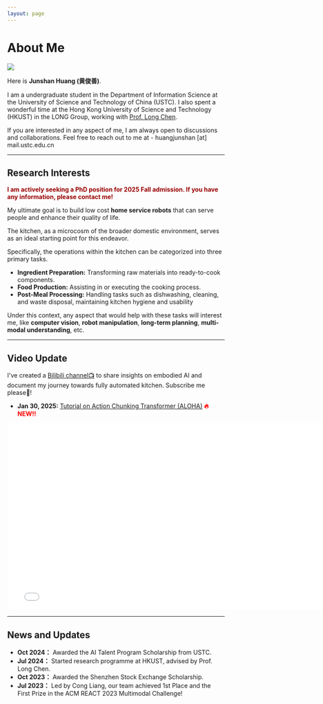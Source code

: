 ```yaml
---
layout: page
---
```


# About Me

<img src="https://junshanhuang.com/images/Interesting_image_HJS_square.jpg" class="floatpic">

Here is **Junshan Huang (黄俊善)**.<br>

I am a undergraduate student in the Department of Information Science at the University of Science and Technology of China (USTC). I also spent a wonderful time at the Hong Kong University of Science and Technology (HKUST) in the LONG Group, working with [Prof. Long Chen](https://zjuchenlong.github.io/).

If you are interested in any aspect of me, I am always open to discussions and collaborations. Feel free to reach out to me at - huangjunshan [at] mail.ustc.edu.cn

---

## Research Interests

**<font color="#990000">I am actively seeking a PhD position for 2025 Fall admission. If you have any information, please contact me!</font>**

My ultimate goal is to build low cost **home service robots** that can serve people and enhance their quality of life.

The kitchen, as a microcosm of the broader domestic environment, serves as an ideal starting point
for this endeavor.

Specifically, the operations within the kitchen can be categorized into three primary tasks.

- **Ingredient Preparation:** Transforming raw materials into ready-to-cook components.
- **Food Production:**  Assisting in or executing the cooking process.
- **Post-Meal Processing:** Handling tasks such as dishwashing, cleaning, and waste disposal, maintaining kitchen hygiene and usability

Under this context, any aspect that would help with these tasks will interest me, like **computer vision**, **robot manipulation**, **long-term planning**, **multi-modal understanding**, etc. 

---
## Video Update

I've created a [Bilibili channel📺](https://space.bilibili.com/398516133) to share insights on embodied AI and document my journey towards fully automated kitchen. Subscribe me please🥹!


- **Jan 30, 2025:**  [Tutorial on Action Chunking Transformer (ALOHA)](https://www.bilibili.com/video/BV1xGF3eeEjB) <span style="color: red; font-weight: bold;">🔥NEW!!</span>

<iframe src="//player.bilibili.com/player.html?isOutside=true&aid=113913404329546&bvid=BV1xGF3eeEjB&cid=28145092797&p=1" 
    style="width: 80vw; height: calc(80vw * 0.5625); max-width: 800px; max-height: 450px;" 
    scrolling="no" border="0" frameborder="no" framespacing="0" allowfullscreen="true">
</iframe>


---

## News and Updates

- **Oct 2024：** Awarded the AI Talent Program Scholarship from USTC.
- **Jul 2024：** Started research programme at HKUST, advised by Prof. Long Chen.
- **Oct 2023：** Awarded the Shenzhen Stock Exchange Scholarship.
- **Jul 2023：** Led by Cong Liang, our team achieved 1st Place and the First Prize in the ACM REACT 2023 Multimodal Challenge!


<br>

